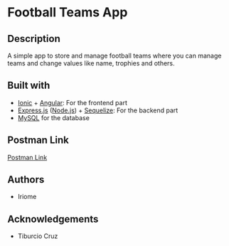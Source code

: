 # Football Teams App

## Description
A simple app to store and manage football teams where you can manage teams and change values like name, trophies and others.

## Built with
- [Ionic](https://ionicframework.com/) + [Angular](https://angular.io/): For the frontend part
- [Express.js](https://expressjs.com/) ([Node.js](https://nodejs.org/)) + [Sequelize](https://sequelize.org/): For the backend part
- [MySQL](https://www.mysql.com/) for the database

## Postman Link
[Postman Link](https://documenter.getpostman.com/view/48823303/2sB3QGtreh)

## Authors
- Iriome

## Acknowledgements
- Tiburcio Cruz
